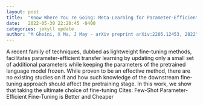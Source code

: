 ```yaml
---
layout: post
title:  "Know Where You re Going: Meta-Learning for Parameter-Efficient Fine-tuning"
date:   2022-05-30 22:20:45 -0400
categories: jekyll update
author: "M Gheini, X Ma, J May - arXiv preprint arXiv:2205.12453, 2022"
---
```

A recent family of techniques, dubbed as lightweight fine-tuning methods, facilitates parameter-efficient transfer learning by updating only a small set of additional parameters while keeping the parameters of the pretrained language model frozen. While proven to be an effective method, there are no existing studies on if and how such knowledge of the downstream fine-tuning approach should affect the pretraining stage. In this work, we show that taking the ultimate choice of fine-tuning  Cites: Few-Shot Parameter-Efficient Fine-Tuning is Better and Cheaper 